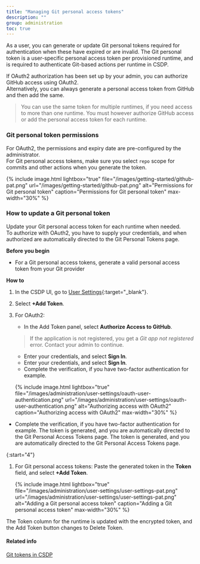 ```yaml
---
title: "Managing Git personal access tokens"
description: ""
group: administration
toc: true
---
```

As a user, you can generate or update Git personal tokens required for authentication when these have expired or are invalid. The Git personal token is a user-specific personal access token per provisioned runtime, and is required to authenticate Git-based actions per runtime in CSDP.  

If OAuth2 authorization has been set up by your admin, you can authorize GitHub access using OAuth2.  
Alternatively, you can always generate a personal access token from GitHub and then add the same.
 
> You can use the same token for multiple runtimes, if you need access to more than one runtime. 
You must however authorize GitHub access or add the personal access token for each runtime.  


### Git personal token permissions
For OAuth2, the permissions and expiry date are pre-configured by the administrator.  
For Git personal access tokens, make sure you select `repo` scope for commits and other actions when you generate the token.

{% include 
   image.html 
   lightbox="true" 
   file="/images/getting-started/github-pat.png" 
   url="/images/getting-started/github-pat.png" 
   alt="Permissions for Git personal token" 
   caption="Permissions for Git personal token"
   max-width="30%" 
%}

### How to update a Git personal token
Update your Git personal access token for each runtime when needed.  
To authorize with OAuth2, you have to supply your credentials, and when authorized are automatically directed to the Git Personal Tokens page.  

**Before you begin**  
* For a Git personal access tokens, generate a valid personal access token from your Git provider  

**How to**  
1. In the CSDP UI, go to [User Settings](https://g.codefresh.io/2.0/user-settings){:target="\_blank"}.
1. Select **+Add Token**. 
1. For OAuth2:
   * In the Add Token panel, select **Authorize Access to GitHub**.
    > If the application is not registered, you get a _Git app not registered_ error. Contact your admin to continue.  
   *  Enter your credentials, and select **Sign In**.
   *  Enter your credentials, and select **Sign In**. 
   * Complete the verification, if you have two-factor authentication for example.

    {% include 
      image.html 
      lightbox="true" 
      file="/images/administration/user-settings/oauth-user-authentication.png" 
      url="/images/administration/user-settings/oauth-user-authentication.png" 
      alt="Authorizing access with OAuth2" 
      caption="Authorizing access with OAuth2"
      max-width="30%" 
   %}
   
  * Complete the verification, if you have two-factor authentication for example.
  The token is generated, and you are automatically directed to the Git Personal Access Tokens page. 
   The token is generated, and you are automatically directed to the Git Personal Access Tokens page. 

{:start="4"}
1. For Git personal access tokens: Paste the generated token in the **Token** field, and select **+Add Token**. 

    {% include 
      image.html 
      lightbox="true" 
      file="/images/administration/user-settings/user-settings-pat.png" 
      url="/images/administration/user-settings/user-settings-pat.png" 
      alt="Adding a Git personal access token" 
      caption="Adding a Git personal access token"
      max-width="30%" 
   %}

The Token column for the runtime is updated with the encrypted token, and the Add Token button changes to Delete Token.  

#### Related info  
[Git tokens in CSDP]({{site.baseurl}}/docs/administration/git-tokens/)